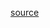 [source](https://www.bilibili.com/video/BV1st421n72y?spm_id_from=333.788.recommend_more_video.19&vd_source=3d50341f547faf8df242a214b04f2d86)

